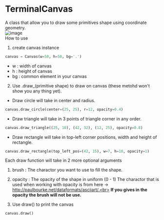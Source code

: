# TerminalCanvas
A class that allow you to draw some primitives shape using coordinate geometry.
<br>
![image](https://github.com/Eczemuth/TerminalCanvas/assets/61462393/ecd4cea0-a4c8-4766-8c54-ab21c5c04433)
<br>
How to use
1. create canvas instance
```python
canvas = Canvas(w=50, h=50, bg='.')
```
- w : width of canvas
- h : height of canvas
- bg : common element in your canvas

2. Use .draw_(primitive shape) to draw on canvas (these metohd won't show you any thing yet).
  - Draw circle will take in center and radius.
  ```python
  canvas.draw_circle(center=(25, 25), r=12, opacity=0.4)
  ```
  - Draw triangle will take in 3 points of triangle corner in any order.
  ```python
  canvas.draw_triangle((25, 10), (42, 32), (12, 25), opacity=0.8)
  ```
  - Draw rectangle will take in top-left corner positions, width and height of rectangle.
  ```python
  canvas.draw_rectangle(top_left_pos=(42, 15), w=7, h=10, opacity=1)
  ```
  Each draw function will take in 2 more optional arguments
  1. brush : The charactor you want to use to fill the shape.
  2. opacity : The opacity of the shape in uniform (0 - 1)
     The charactor that is used when working with opacity is from here -> http://paulbourke.net/dataformats/asciiart/.<br>
     <b>If you gives in the opacity the brush will not be use.</b>

4. Use draw() to print the canvas
  ```python
  canvas.draw()
  ```
